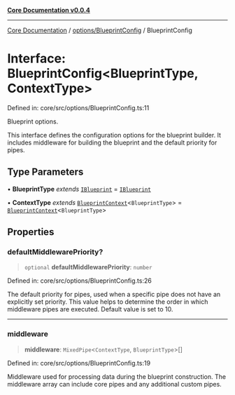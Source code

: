 [**Core Documentation v0.0.4**](../../../README.md)

***

[Core Documentation](../../../modules.md) / [options/BlueprintConfig](../README.md) / BlueprintConfig

# Interface: BlueprintConfig\<BlueprintType, ContextType\>

Defined in: core/src/options/BlueprintConfig.ts:11

Blueprint options.

This interface defines the configuration options for the blueprint builder.
It includes middleware for building the blueprint and the default priority for pipes.

## Type Parameters

• **BlueprintType** *extends* [`IBlueprint`](../../../declarations/type-aliases/IBlueprint.md) = [`IBlueprint`](../../../declarations/type-aliases/IBlueprint.md)

• **ContextType** *extends* [`BlueprintContext`](../../../declarations/interfaces/BlueprintContext.md)\<`BlueprintType`\> = [`BlueprintContext`](../../../declarations/interfaces/BlueprintContext.md)\<`BlueprintType`\>

## Properties

### defaultMiddlewarePriority?

> `optional` **defaultMiddlewarePriority**: `number`

Defined in: core/src/options/BlueprintConfig.ts:26

The default priority for pipes, used when a specific pipe does not have an explicitly set priority.
This value helps to determine the order in which middleware pipes are executed.
Default value is set to 10.

***

### middleware

> **middleware**: `MixedPipe`\<`ContextType`, `BlueprintType`\>[]

Defined in: core/src/options/BlueprintConfig.ts:19

Middleware used for processing data during the blueprint construction.
The middleware array can include core pipes and any additional custom pipes.
